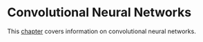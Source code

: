 # Convolutional Neural Networks
This [chapter](https://livingprogram.github.io/ml-notes/chapter-2/) covers information on convolutional neural networks.
